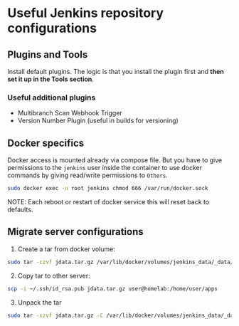 # Useful Jenkins repository configurations

## Plugins and Tools

Install default plugins. The logic is that you install the plugin first and **then set it up in the Tools section**.

### Useful additional plugins
- Multibranch Scan Webhook Trigger
- Version Number Plugin (useful in builds for versioning)


## Docker specifics
Docker access is mounted already via compose file. But you have to give permissions to the `jenkins` user inside the container to use docker commands by giving read/write permissions to `Others`.

```bash
sudo docker exec -u root jenkins chmod 666 /var/run/docker.sock
```

NOTE: Each reboot or restart of docker service this will reset back to defaults.

## Migrate server configurations

1. Create a tar from docker volume:

```bash
sudo tar -czvf jdata.tar.gz /var/lib/docker/volumes/jenkins_data/_data/
```

2. Copy tar to other server:

```bash
scp -i ~/.ssh/id_rsa.pub jdata.tar.gz user@homelab:/home/user/apps
```

3. Unpack the tar

```bash
sudo tar -xzvf jdata.tar.gz -C /var/lib/docker/volumes/jenkins_data/_data/
```

